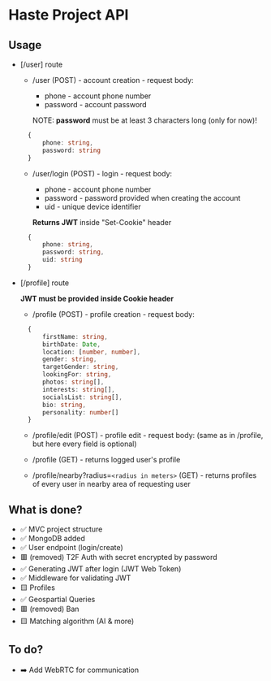# Haste Project API

## Usage

- [/user] route
  - /user (POST) - account creation - request body:
    - phone - account phone number
    - password - account password

    NOTE: **password** must be at least 3 characters long (only for now)!

  ```typescript
    {
        phone: string,
        password: string
    }
  ```

  - /user/login (POST) - login - request body:
    - phone - account phone number
    - password - password provided when creating the account
    - uid - unique device identifier

    **Returns JWT** inside "Set-Cookie" header

  ```typescript
    {
        phone: string,
        password: string,
        uid: string
    }
  ```

- [/profile] route
  
  **JWT must be provided inside Cookie header**

  - /profile (POST) - profile creation - request body:

  ```typescript
    {
        firstName: string,
        birthDate: Date,
        location: [number, number],
        gender: string,
        targetGender: string,
        lookingFor: string,
        photos: string[],
        interests: string[],
        socialsList: string[],
        bio: string,
        personality: number[]
    }
  ```

  - /profile/edit (POST) - profile edit - request body: (same as in /profile, but here every field is optional)

  - /profile (GET) - returns logged user's profile

  - /profile/nearby?radius=`<radius in meters>` (GET) - returns profiles of every user in nearby area of requesting user

## What is done?

- ✅  MVC project structure
- ✅  MongoDB added
- ✅  User endpoint (login/create)
- 🟥  (removed) T2F Auth with secret encrypted by password
- ✅  Generating JWT after login (JWT Web Token)
- ✅  Middleware for validating JWT
- 🟨  Profiles
- ✅ Geospartial Queries
- 🟥 (removed) Ban
- 🟨 Matching algorithm (AI & more)

## To do?

- ➡️ Add WebRTC for communication
